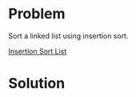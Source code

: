 
# Problem

Sort a linked list using insertion sort.



[Insertion Sort List](https://leetcode.com/problems/insertion-sort-list)

# Solution



